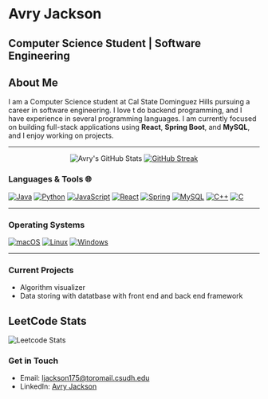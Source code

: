 
# Avry Jackson
**Computer Science Student | Software Engineering**
---
## About Me

I am a Computer Science student at Cal State Dominguez Hills pursuing a career in software engineering. I love t do backend programming, and I have experience in several programming languages.
I am currently focused on building full-stack applications using **React**, **Spring Boot**, and **MySQL**, and I enjoy working on projects.

---

<div align="center">
  <img src="https://github-readme-stats.vercel.app/api?username=avryjacksoncom&show_icons=true&theme=tokyonight" alt="Avry's GitHub Stats">
  <a href="https://git.io/streak-stats"><img src="https://github-readme-streak-stats-six-mocha.vercel.app?user=avryjacksoncom&theme=tokyonight" alt="GitHub Streak" /></a>
</div>


### Languages & Tools 🌐
[![Java](https://img.shields.io/badge/Java-ED8B00?style=for-the-badge&logo=java&logoColor=white)](https://github.com/avryjacksoncom)
[![Python](https://img.shields.io/badge/Python-3776AB?style=for-the-badge&logo=python&logoColor=white)](https://github.com/avryjacksoncom)
[![JavaScript](https://img.shields.io/badge/JavaScript-323330?style=for-the-badge&logo=javascript&logoColor=F7DF1E)](https://github.com/avryjacksoncom)
[![React](https://img.shields.io/badge/React-20232A?style=for-the-badge&logo=react&logoColor=61DAFB)](https://github.com/avryjacksoncom)
[![Spring](https://img.shields.io/badge/Spring-6DB33F?style=for-the-badge&logo=spring&logoColor=white)](https://github.com/avryjacksoncom)
[![MySQL](https://img.shields.io/badge/MySQL-00000F?style=for-the-badge&logo=mysql&logoColor=white)](https://github.com/avryjacksoncom)
[![C++](https://img.shields.io/badge/c++-%2300599C.svg?style=for-the-badge&logo=c%2B%2B&logoColor=white)](https://github.com/avryjacksoncom)
[![C](https://img.shields.io/badge/c-%2300599C.svg?style=for-the-badge&logo=c&logoColor=white)](https://github.com/avryjacksoncom)

---
### Operating Systems
[![macOS](https://img.shields.io/badge/mac%20os-000000?style=for-the-badge&logo=apple&logoColor=white)](https://github.com/avryjacksoncom)
[![Linux](https://img.shields.io/badge/Linux-FCC624?style=for-the-badge&logo=linux&logoColor=black)](https://github.com/avryjacksoncom)
[![Windows](https://img.shields.io/badge/Windows-0078D6?style=for-the-badge&logo=windows&logoColor=white)](https://github.com/avryjacksoncom)

---


### Current Projects
- Algorithm visualizer
- Data storing with datatbase with front end and back end framework

## LeetCode Stats
![Leetcode Stats](https://leetcard.jacoblin.cool/avryjacksoncom)

### Get in Touch

- Email: ljackson175@toromail.csudh.edu
- LinkedIn: [Avry Jackson](https://www.linkedin.com/in/avry-jackson-886529265/)
